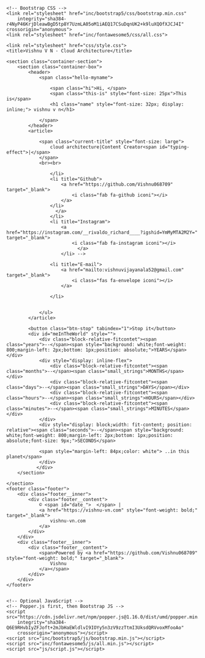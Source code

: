 <!doctype html>
<html lang="en">

<head>
    <!-- Required meta tags -->
    <meta charset="utf-8">
    <meta name="viewport" content="width=device-width, initial-scale=1">

    <!-- Bootstrap CSS -->
    <link rel="stylesheet" href="inc/bootstrap5/css/bootstrap.min.css"
        integrity="sha384-r4NyP46KrjDleawBgD5tp8Y7UzmLA05oM1iAEQ17CSuDqnUK2+k9luXQOfXJCJ4I" crossorigin="anonymous">
    <link rel="stylesheet" href="inc/fontawesome5/css/all.css">

    <link rel="stylesheet" href="css/style.css">
    <title>Vishnu V N - Cloud Architecture</title>


<meta property="og:site_name" content="Vishnu V N"/>
<meta property="og:title" content="Vishnu V N -Cloud Architecture "/>
<meta property="og:url" content="https://vishnu-vn.com"/>
<meta property="og:type" content="website"/>
<meta property="og:description" content="I help people to solve their problems using my code"/>
<meta itemprop="name" content="Vishnu V N"/>
<meta itemprop="url" content="https://vishnu-vn.com"/>
<meta itemprop="description" content="Vishnu official website"/>
<meta name="instagram:title" content="__rivaldo_richard____"/>
<meta name="instagram:url" content="https://instagram.com/__rivaldo_richard____?igshid=YmMyMTA2M2Y="/>
<!-- <meta property=”og:image” content=””> -->
<meta name="author" content=vishnu">
<meta name="keywords" content="Vishnu, cloud architecture">
 

</head>

<body>

    <section class="container-section">
        <section class="container-box">
            <header>
                <span class="hello-myname">

                    <span class="hi">Hi, </span>
                    <span class="this-is" style="font-size: 25px">This is</span>
                    <h1 class="name" style="font-size: 32px; display: inline;"> vishnu v n</h1>

                </span>
            </header>
            <article>

                <span class="current-title" style="font-size: large">
                    cloud architecture|Content Creator<span id="typing-effect">|</span>
                </span>
                <br><br>
        
                    </li>
                    <li title="Github">
                        <a href="https://github.com/Vishnu068709" target="_blank">
                            <i class="fab fa-github iconi"></i>
                        </a>
                    </li>
                      </a>
                    </li>
                    <li title="Instagram">
                        <a href="https://instagram.com/__rivaldo_richard____?igshid=YmMyMTA2M2Y=" target="_blank">
                            <i class="fab fa-instagram iconi"></i>
                              </a>
                        </li> -->

                    <li title="E-mail">
                        <a href="mailto:vishnuvijayanala52@gmail.com" target="_blank">
                            <i class="fas fa-envelope iconi"></i>
                        </a>

                    </li>


                </ul>
            </article>

            <button class="btn-stop" tabindex="1">Stop it</button>
            <div id="meInTheWorld" style="">
                <div class="block-relative-fitcontet"><span class="years">--</span><span style="background: white;font-weight: 800;margin-left: 2px;bottom: 1px;position: absolute;">YEARS</span></div>
                <div style="display: inline-flex">
                    <div class="block-relative-fitcontet"><span class="months">--</span><span class="small_strings">MONTHS</span></div>
                    <div class="block-relative-fitcontet"><span class="days">--</span><span class="small_strings">DAYS</span></div>
                    <div class="block-relative-fitcontet"><span class="hours">--</span><span class="small_strings">HOURS</span></div>
                    <div class="block-relative-fitcontet"><span class="minutes">--</span><span class="small_strings">MINUTES</span></div>
                </div>
                <div style="display: block;width: fit-content; position: relative"><span class="seconds">--</span><span style="background: white;font-weight: 800;margin-left: 2px;bottom: 1px;position: absolute;font-size: 9px;">SECONDS</span>

                <span style="margin-left: 84px;color: white"> ..in this planet</span>
                </div>
               </div>
        </section>

    </section>
    <footer class="footer">
        <div class="footer__inner">
            <div class="footer__content">
                © <span id="date_">  </span> |
                <a href="https://vishnu-vn.com" style="font-weight: bold;" target="_blank">
                    vishnu-vn.com
                </a>
            </div>
        </div>
        <div class="footer__inner">
            <div class="footer__content">
                <span>Powered by <a href="https://github.com/Vishnu068709" style="font-weight: bold;" target="_blank">
                    Vishnu
                </a></span>
            </div>
        </div>
    </footer>


    <!-- Optional JavaScript -->
    <!-- Popper.js first, then Bootstrap JS -->
    <script src="https://cdn.jsdelivr.net/npm/popper.js@1.16.0/dist/umd/popper.min.js"
        integrity="sha384-Q6E9RHvbIyZFJoft+2mJbHaEWldlvI9IOYy5n3zV9zzTtmI3UksdQRVvoxMfooAo"
        crossorigin="anonymous"></script>
    <script src="inc/bootstrap5/js/bootstrap.min.js"></script>
    <script src="inc/fontawesome5/js/all.min.js"></script>
    <script src="js/script.js"></script>

</body>

</html>
